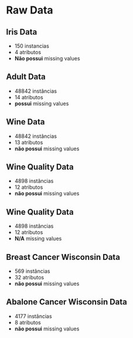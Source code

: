 # Raw Data

## Iris Data
 - 150 instancias
 - 4 atributos
 - **Não possui** missing values
 
 ## Adult Data
 - 48842 instâncias
 - 14 atributos
 - **possui** missing values
 
 ## Wine Data
 - 48842 instâncias
 - 13 atributos
 - **não possui** missing values
 
 ## Wine Quality Data
 - 4898 instâncias
 - 12 atributos
 - **não possui** missing values
 
 ## Wine Quality Data
 - 4898 instâncias
 - 12 atributos
 - **N/A** missing values
 
 ## Breast Cancer Wisconsin Data
 - 569 instâncias
 - 32 atributos
 - **não possui** missing values
 
 ## Abalone Cancer Wisconsin Data
 - 4177 instâncias
 - 8 atributos
 - **não possui** missing values
